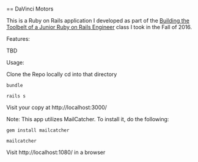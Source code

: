 == DaVinci Motors

This is a Ruby on Rails application I developed as part of the
[Building the Toolbelt of a Junior Ruby on Rails Engineer](http://www.davincicoders.com/programs#level_2)
class I took in the Fall of 2016.

Features:

  TBD

Usage:

  Clone the Repo locally
  cd into that directory
  
    bundle
    
    rails s

  Visit your copy at http://localhost:3000/

Note: This app utilizes MailCatcher. To install it, do the following:

    gem install mailcatcher
    
    mailcatcher
    
  Visit http://localhost:1080/ in a browser

